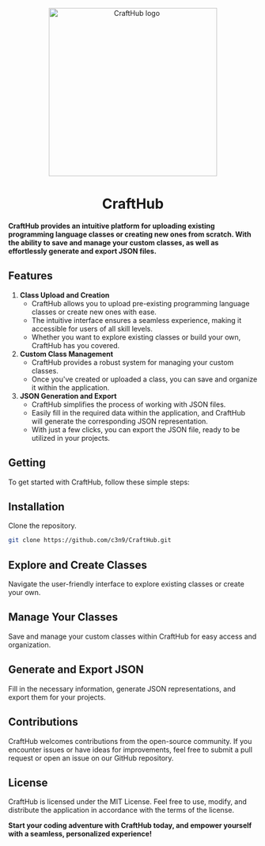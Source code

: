 <p align="center">
    <img src="https://github.com/c3n9/CraftHub/assets/108518693/85f4bfcb-0d94-4979-81b8-2e2e6f80b954" alt="CraftHub logo" width="340" height="340">
</p>
<h1 align="center">CraftHub</h1> 

**CraftHub provides an intuitive platform for uploading existing programming language classes or creating new ones from scratch. With the ability to save and manage your custom classes, as well as effortlessly generate and export JSON files.**
## Features
1. **Class Upload and Creation**
   - CraftHub allows you to upload pre-existing programming language classes or create new ones with ease.
   - The intuitive interface ensures a seamless experience, making it accessible for users of all skill levels.
   - Whether you want to explore existing classes or build your own, CraftHub has you covered.
2. **Custom Class Management**
   - CraftHub provides a robust system for managing your custom classes.
   - Once you've created or uploaded a class, you can save and organize it within the application.
3. **JSON Generation and Export**
   - CraftHub simplifies the process of working with JSON files.
   - Easily fill in the required data within the application, and CraftHub will generate the corresponding JSON representation.
   - With just a few clicks, you can export the JSON file, ready to be utilized in your projects.
## Getting 
To get started with CraftHub, follow these simple steps:
## Installation
Clone the repository.  
```bash
git clone https://github.com/c3n9/CraftHub.git
```
## Explore and Create Classes
Navigate the user-friendly interface to explore existing classes or create your own.
## Manage Your Classes
Save and manage your custom classes within CraftHub for easy access and organization.
## Generate and Export JSON
Fill in the necessary information, generate JSON representations, and export them for your projects.
## Contributions
CraftHub welcomes contributions from the open-source community. If you encounter issues or have ideas for improvements, feel free to submit a pull request or open an issue on our GitHub repository.
## License
CraftHub is licensed under the MIT License. Feel free to use, modify, and distribute the application in accordance with the terms of the license.

**Start your coding adventure with CraftHub today, and empower yourself with a seamless, personalized experience!**
